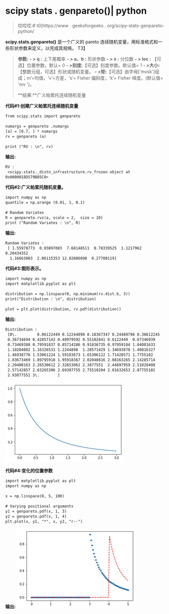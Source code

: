 # scipy stats . genpareto()| python

> 哎哎哎:# t0]https://www . geeksforgeeks . org/scipy-stats-genpareto-python/

**scipy.stats.genpareto()** 是一个广义的 pareto 连续随机变量，用标准格式和一些形状参数来定义，以完成其规格。
T3】

> **参数:**
> **- > q :** 上下尾概率
> **- > a、b :** 形状参数
> **- > x :** 分位数
> **- > loc :** 【可选】位置参数。默认= 0
> **- >刻度:**【可选】刻度参数。默认值= 1
> **- >大小:**【整数元组，可选】形状或随机变量。
> **- >矩:**【可选】由字母['mvsk']组成；m’=均值，‘v’=方差，‘s’= Fisher 偏斜度，‘k’= Fisher 峰度。(默认值= 'mv ')。
> 
> **结果:**广义帕累托连续随机变量

**代码#1:创建广义帕累托连续随机变量**

```
from scipy.stats import genpareto 

numargs = genpareto .numargs
[a] = [0.7, ] * numargs
rv = genpareto (a)

print ("RV : \n", rv) 
```

**输出:**

```
RV : 
 <scipy.stats._distn_infrastructure.rv_frozen object at 0x0000018D579B85C0>

```

**代码#2:广义帕累托随机变量。**

```
import numpy as np
quantile = np.arange (0.01, 1, 0.1)

# Random Variates
R = genpareto.rvs(a, scale = 2,  size = 10)
print ("Random Variates : \n", R)
```

**输出:**

```
Random Variates : 
 [ 1.55978773  0.03897083  7.68148511  0.78339525  1.1217962   0.20434352
  1.16663003  2.06115353 12.82886098  0.27780119]
```

**代码#3:图形表示。**

```
import numpy as np
import matplotlib.pyplot as plt

distribution = np.linspace(0, np.minimum(rv.dist.b, 3))
print("Distribution : \n", distribution)

plot = plt.plot(distribution, rv.pdf(distribution))
```

**输出:**

```
Distribution : 
 [0\.         0.06122449 0.12244898 0.18367347 0.24489796 0.30612245
 0.36734694 0.42857143 0.48979592 0.55102041 0.6122449  0.67346939
 0.73469388 0.79591837 0.85714286 0.91836735 0.97959184 1.04081633
 1.10204082 1.16326531 1.2244898  1.28571429 1.34693878 1.40816327
 1.46938776 1.53061224 1.59183673 1.65306122 1.71428571 1.7755102
 1.83673469 1.89795918 1.95918367 2.02040816 2.08163265 2.14285714
 2.20408163 2.26530612 2.32653061 2.3877551  2.44897959 2.51020408
 2.57142857 2.63265306 2.69387755 2.75510204 2.81632653 2.87755102
 2.93877551 3\.        ]
```

![](img/43000b11047a3971841f018598192d51.png)

**代码#4:变化的位置参数**

```
import matplotlib.pyplot as plt
import numpy as np

x = np.linspace(0, 5, 100)

# Varying positional arguments
y1 = genpareto.pdf(x, 1, 3)
y2 = genpareto.pdf(x, 1, 4)
plt.plot(x, y1, "*", x, y2, "r--")
```

**输出:**
![](img/4bb1a0e9203c2e0d0c12156e67edef7e.png)